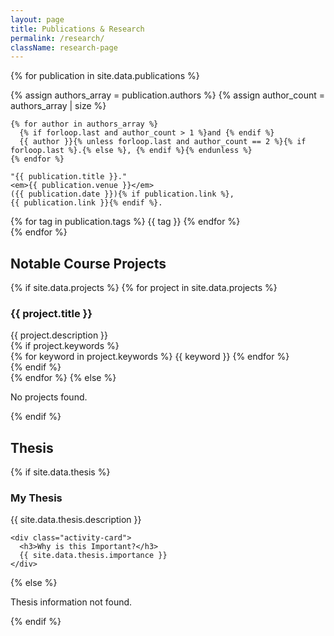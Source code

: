 ```yaml
---
layout: page
title: Publications & Research
permalink: /research/
className: research-page
---
```

{% for publication in site.data.publications %}
<div class="publication-card">
  <div class="chicago-citation">
    {% assign authors_array = publication.authors %}
    {% assign author_count = authors_array | size %}
    
    {% for author in authors_array %}
      {% if forloop.last and author_count > 1 %}and {% endif %}
      {{ author }}{% unless forloop.last and author_count == 2 %}{% if forloop.last %}.{% else %}, {% endif %}{% endunless %}
    {% endfor %}
    
    "{{ publication.title }}." 
    <em>{{ publication.venue }}</em> 
    ({{ publication.date }}){% if publication.link %}, 
    {{ publication.link }}{% endif %}.
  </div>

  <div class="publication-tags">
    {% for tag in publication.tags %}
    <span class="tag">{{ tag }}</span>
    {% endfor %}
  </div>
</div>
{% endfor %}


## Notable Course Projects

<div class="research-page">
  <div class="projects-grid">
    {% if site.data.projects %}
      {% for project in site.data.projects %}
        <div class="project-card">
          <h3>{{ project.title }}</h3>
          <div class="project-description">
            {{ project.description }}
          </div>
          {% if project.keywords %}
            <div class="keywords-container">
              {% for keyword in project.keywords %}
                <span class="keyword">{{ keyword }}</span>
              {% endfor %}
            </div>
          {% endif %}
        </div>
      {% endfor %}
    {% else %}
      <p>No projects found.</p>
    {% endif %}
  </div>
</div>


## Thesis

<div class="activity-pair">
  {% if site.data.thesis %}
    <div class="activity-card">
      <h3>My Thesis</h3>
      {{ site.data.thesis.description }}
    </div>

    <div class="activity-card">
      <h3>Why is this Important?</h3>
      {{ site.data.thesis.importance }}
    </div>
  {% else %}
    <p>Thesis information not found.</p>
  {% endif %}
</div>
